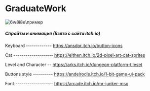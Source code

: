 # GraduateWork

![6w8i8e](https://user-images.githubusercontent.com/75341173/194730113-75e6e74a-f1aa-4221-962f-053d505c85ac.gif)\\пример



##### Спрайты и анимация (Взято с сайта itch.io)
Keyboard ------------- https://ansdor.itch.io/button-icons

Cat -------------------- https://elthen.itch.io/2d-pixel-art-cat-sprites

Level and Character -- https://arks.itch.io/dungeon-platform-tileset

Buttons style ---------- https://andelrodis.itch.io/1-bit-game-ui-pack

Font ------------------- https://arcade.itch.io/mr-junker-msx
